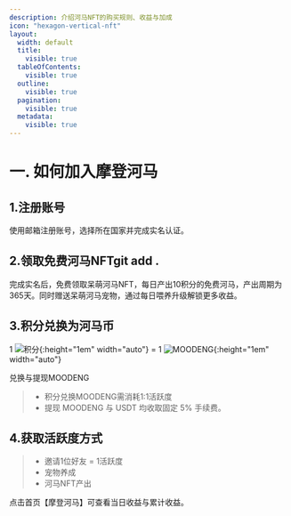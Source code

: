 ```yaml
---
description: 介绍河马NFT的购买规则、收益与加成
icon: "hexagon-vertical-nft"
layout:
  width: default
  title:
    visible: true
  tableOfContents:
    visible: true
  outline:
    visible: true
  pagination:
    visible: true
  metadata:
    visible: true
---
```


# 一. 如何加入摩登河马

1.注册账号
----------------

使用邮箱注册账号，选择所在国家并完成实名认证。

2.领取免费河马NFTgit add .
----------------

完成实名后，免费领取呆萌河马NFT，每日产出10积分的免费河马，产出周期为365天。同时赠送呆萌河马宠物，通过每日喂养升级解锁更多收益。

3.积分兑换为河马币
----------------

1  ![积分](/assets/images/u_icon_jifen.png){:height="1em" width="auto"} = 1 ![MOODENG](/assets/images/u_icon_bi.png){:height="1em" width="auto"}

兑换与提现MOODENG

> - 积分兑换MOODENG需消耗1:1活跃度
> - 提现 MOODENG 与 USDT 均收取固定 5% 手续费。
>

4.获取活跃度方式
----------------

> - 邀请1位好友  =  1活跃度  
> - 宠物养成   
> - 河马NFT产出

点击首页【摩登河马】可查看当日收益与累计收益。